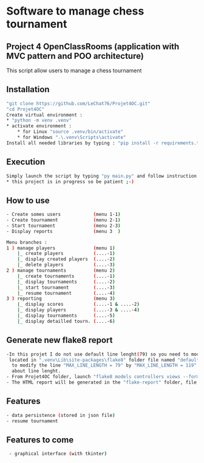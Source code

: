 # Software to manage chess tournament
## Project 4 OpenClassRooms (application with MVC pattern and POO architecture)
This script allow users to manage a chess tournament
## Installation
```sh
"git clone https://github.com/LeChat76/Projet4OC.git"
"cd Projet4OC"
Create virtual environment :
* "python -m venv .venv"
* activate environment :
    * for Linux "source .venv/bin/activate"
    * for Windows ".\.venv\Scripts\activate"
Install all needed libraries by typing : "pip install -r requirements.txt"
```
## Execution
```sh
Simply launch the script by typing "py main.py" and follow instruction :
* this project is in progress so be patient ;-)
```
## How to use
```sh
- Create somes users            (menu 1-1)
- Create tournament             (menu 2-1)
- Start tournament              (menu 2-3)
- Display reports               (menu 3  )

Menu branches :
1 ) manage players              (menu 1)
    |_ create players           (....-1)
    |_ display created players  (....-2)
    |_ delete players           (....-3)
2 ) manage tournaments          (menu 2)
    |_ create tournaments       (....-1)
    |_ display tournaments      (....-2)
    |_ start tournament         (....-3) 
    |_ resume tournament        (....-4)
3 ) reporting                   (menu 3)
    |_ display scores           (....-1 & ....-2)
    |_ display players          (....-3 & ....-4)
    |_ display tournaments      (....-5)
    |_ display detailled tourn. (....-6)
```
## Generate new flake8 report
```sh
-In this projet I do not use default line lenght(79) so you need to modifiy this value in the config file
 located in ".venv\Lib\site-packages\flake8" folder file named "defaults.py". Use your favorite text editor
  to modify the line "MAX_LINE_LENGTH = 79" by "MAX_LINE_LENGTH = 119". Otherwise you will only see errors
  about line lenght.
- From Projet4OC folder, launch "flake8 models controllers views --format=html --htmldir=flake-report".
- The HTML report will be generated in the "flake-report" folder, file "index.html".
```
## Features
```sh
- data persistence (stored in json file)
- resume tournament
```
## Features to come 
```sh
 - graphical interface (with tkinter)
```